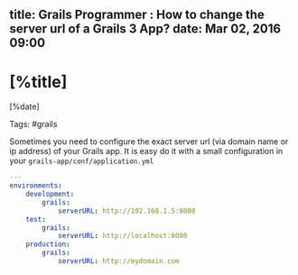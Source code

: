 title: Grails Programmer : How to change the server url of a Grails 3 App?
date: Mar 02, 2016 09:00
---

# [%title]

[%date]

Tags: #grails

Sometimes you need to configure the exact server url (via domain name or ip address) of your Grails app. It is easy do it with a small configuration in your `grails-app/conf/application.yml`

```yaml
---
environments:
    development:
        grails:
            serverURL: http://192.168.1.5:8080
    test:
        grails:
            serverURL: http://localhost:8080
    production:
        grails:
            serverURL: http://mydomain.com
```


